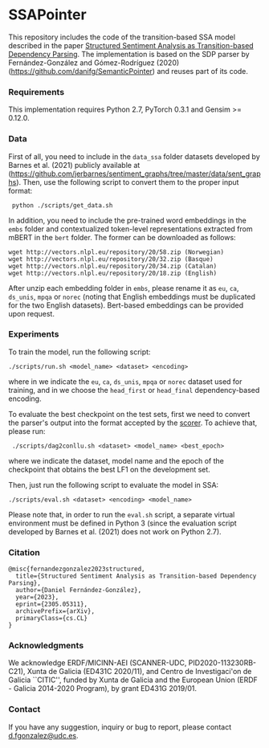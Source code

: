 # SSAPointer
This repository includes the code of the transition-based SSA model described in the paper [Structured Sentiment Analysis as Transition-based Dependency Parsing](https://arxiv.org/pdf/2305.05311.pdf). The implementation is based on the SDP parser by Fernández-González and Gómez-Rodríguez (2020) (https://github.com/danifg/SemanticPointer) and reuses part of its code.

### Requirements
This implementation requires Python 2.7, PyTorch 0.3.1 and Gensim >= 0.12.0.
  
### Data
First of all, you need to include in the ``data_ssa`` folder datasets developed by Barnes et al. (2021) publicly available at (https://github.com/jerbarnes/sentiment_graphs/tree/master/data/sent_graphs). Then, use the following script to convert them to the proper input format:

     python ./scripts/get_data.sh 

In addition, you need to include the pre-trained word embeddings in the ``embs`` folder and contextualized token-level representations extracted from mBERT in the ``bert`` folder. The former can be downloaded as follows:

    wget http://vectors.nlpl.eu/repository/20/58.zip (Norwegian)
    wget http://vectors.nlpl.eu/repository/20/32.zip (Basque)
    wget http://vectors.nlpl.eu/repository/20/34.zip (Catalan)
    wget http://vectors.nlpl.eu/repository/20/18.zip (English)

After unzip each embedding folder in ``embs``, please rename it as ``eu``, ``ca``, ``ds_unis``, ``mpqa`` or ``norec`` (noting that English embeddings must be duplicated for the two English datasets).  Bert-based embeddings can be provided upon request.

### Experiments
To train the model, run the following script:

    ./scripts/run.sh <model_name> <dataset> <encoding>

where in <dataset> we indicate the ``eu``, ``ca``, ``ds_unis``, ``mpqa`` or ``norec`` dataset used for training, and in <encoding> we choose the ``head_first`` or ``head_final`` dependency-based encoding.



To evaluate the best checkpoint on the test sets, first we need to convert the parser's output into the format accepted by the [scorer](https://github.com/jerbarnes/sentiment_graphs/blob/master/src/F1_scorer.py). To achieve that, please run:

	 ./scripts/dag2conllu.sh <dataset> <model_name> <best_epoch>

where we indicate the dataset, model name and the epoch of the checkpoint that obtains the best LF1 on the development set.


Then, just run the following script to evaluate the model in SSA:

    ./scripts/eval.sh <dataset> <encoding> <model_name>
    
Please note that, in order to run the ``eval.sh`` script, a separate virtual environment must be defined in Python 3 (since the evaluation script developed by Barnes et al. (2021) does not work on Python 2.7).


### Citation

    @misc{fernandezgonzalez2023structured,
      title={Structured Sentiment Analysis as Transition-based Dependency Parsing}, 
      author={Daniel Fernández-González},
      year={2023},
      eprint={2305.05311},
      archivePrefix={arXiv},
      primaryClass={cs.CL}
    }
    
### Acknowledgments
We acknowledge ERDF/MICINN-AEI (SCANNER-UDC, PID2020-113230RB-C21), Xunta de Galicia (ED431C 2020/11), and Centro de Investigaci\'on de Galicia ``CITIC'', funded by Xunta de Galicia and the European Union (ERDF - Galicia 2014-2020 Program), by grant ED431G 2019/01. 

### Contact
If you have any suggestion, inquiry or bug to report, please contact d.fgonzalez@udc.es.
